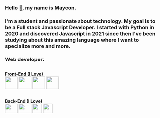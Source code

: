 ### Hello 👋, my name is Maycon.

<h3>
I'm a student and passionate about technology. My goal is to be a Full stack Javascript Developer. I started with Python in 2020 and discovered Javascript in 2021 since then I've been studying about this amazing language where I want to specialize more and more.
</h3>

 <h3> Web developer:</h3>
 
 ##

<div style="display: inline_block"> <strong> Front-End (I Love) </strong> <br>
  <img align="center" height="40" width="40" src='https://cdn-icons-png.flaticon.com/512/732/732212.png'/>
  <img align="center" height="40" width="40" src='https://cdn-icons-png.flaticon.com/512/732/732190.png'/>
  <img align="center" height="40" width="40" src='https://cdn.iconscout.com/icon/free/png-256/javascript-2752148-2284965.png'/>
  <img align="center" height="40" width="40" src='https://upload.wikimedia.org/wikipedia/commons/thumb/a/a7/React-icon.svg/2300px-React-icon.svg.png'/>
</div>

##

<div style="display: inline_block"> <strong> Back-End (I Love) </strong> <br>
  <img align="center" height="30" width="40" src='https://o.remove.bg/downloads/0b5a4e54-0e86-4ee2-912a-c02a2f1de19f/imgbin-web-development-node-js-socket-io-javascript-network-socket-modernization-Sr0hTsLVaFu6MFPMMkeNKUEaH-removebg-preview.png'/>
  <img align="center" height="30" width="40" src='https://upload.wikimedia.org/wikipedia/commons/thumb/2/29/Postgresql_elephant.svg/1200px-Postgresql_elephant.svg.png'/>
  <img align="center" height="30" widht="40" src='https://seeklogo.com/images/S/sequelize-logo-9A5075DB9F-seeklogo.com.png' />
 <img align="center" height="30" widht="40" src='https://www.vectorlogo.zone/logos/mysql/mysql-official.svg' />
</div>

